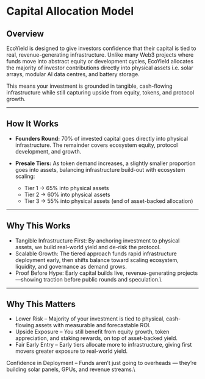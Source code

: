 # Capital Allocation Model

## Overview

EcoYield is designed to give investors confidence that their capital is tied to real, revenue-generating infrastructure. Unlike many Web3 projects where funds move into abstract equity or development cycles, EcoYield allocates the majority of investor contributions directly into physical assets i.e. solar arrays, modular AI data centres, and battery storage.

This means your investment is grounded in tangible, cash-flowing infrastructure while still capturing upside from equity, tokens, and protocol growth.&#x20;

***

## How It Works

* **Founders Round:** 70% of invested capital goes directly into physical infrastructure. The remainder covers ecosystem equity, protocol development, and growth.



* **Presale Tiers:** As token demand increases, a slightly smaller proportion goes into assets, balancing infrastructure build-out with ecosystem scaling:
  * Tier 1 → 65% into physical assets
  * Tier 2 → 60% into physical assets
  * Tier 3 → 55% into physical assets (end of asset-backed allocation)

***

## Why This Works&#x20;

* Tangible Infrastructure First: By anchoring investment to physical assets, we build real-world yield and de-risk the protocol.
* Scalable Growth: The tiered approach funds rapid infrastructure deployment early, then shifts balance toward scaling ecosystem, liquidity, and governance as demand grows.
* Proof Before Hype: Early capital builds live, revenue-generating projects—showing traction before public rounds and speculation.\


***

## Why This Matters

* Lower Risk – Majority of your investment is tied to physical, cash-flowing assets with measurable and forecastable ROI.
* Upside Exposure – You still benefit from equity growth, token appreciation, and staking rewards, on top of asset-backed yield.
* Fair Early Entry – Early tiers allocate more to infrastructure, giving first movers greater exposure to real-world yield.

Confidence in Deployment – Funds aren’t just going to overheads — they’re building solar panels, GPUs, and revenue streams.\
